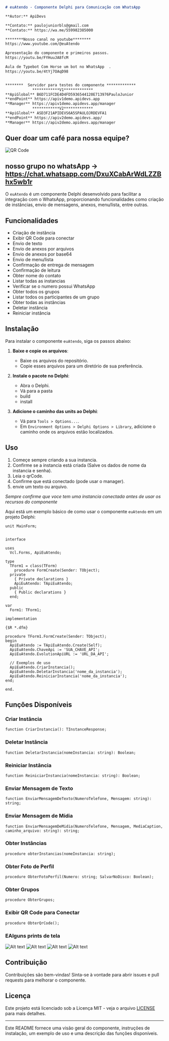 ```markdown
# euAtendo - Componente Delphi para Comunicação com WhatsApp

**Autor:** ApiDevs

**Contato:** paulojuniorbls@gmail.com
**Contato:** https://wa.me/559982385000

********Nosso canal no youtube********
https://www.youtube.com/@euAtendo

Apresentação do componente e primeiros passos.
https://youtu.be/FYHuuJA8fcM

Aula de Typebot Com Horse um bot no WhatsApp  .
https://youtu.be/4tYj7OAqD98


********  Servidor para testes do componente *************
            ************V1*************
**ApiGlobal** B6D711FCDE4D4FD5936544120E713976PauloJunior
**endPoint** https://apiv1demo.apidevs.app
**Manager** https://apiv1demo.apidevs.app/manager
            ************V2*************
**ApiGlobal** ASD3F21APIDEVS6A5SPAULOJRDEVFA1
**endPoint** https://apiv2demo.apidevs.app/
**Manager** https://apiv2demo.apidevs.app/manager

```
## Quer doar um café para nossa equipe?  
![QR Code](https://s3.apidevs.app/euatendo/cafe.png)

## nosso grupo no whatsApp -> https://chat.whatsapp.com/DxuXCabArWdLZZBhx5wb1r

O `euAtendo` é um componente Delphi desenvolvido para facilitar
 a integração com o WhatsApp, proporcionando funcionalidades
como criação de instâncias, envio de mensagens,
anexos, menu/lista, entre outras.

## Funcionalidades

- Criação de instância
- Exibir QR Code para conectar
- Envio de texto
- Envio de anexos por arquivos
- Envio de anexos por base64
- Envio de menu/lista
- Confirmação de entrega de mensagem
- Confirmação de leitura
- Obter nome do contato
- Listar todas as instancias
- Verificar se o numero possui WhatsApp
- Obter todos os grupos
- Listar todos os participantes de um grupo
- Obter todas as instâncias
- Deletar instância
- Reiniciar instância

## Instalação

Para instalar o componente `euAtendo`, siga os passos abaixo:

1. **Baixe e copie os arquivos**:
   - Baixe os arquivos do repositório.
   - Copie esses arquivos para um diretório de sua preferência.

2. **Instale o pacote no Delphi**:
   - Abra o Delphi.
   - Vá para a pasta
   - build
   - install

3. **Adicione o caminho das units ao Delphi**:
   - Vá para `Tools > Options...`.
   - Em `Environment Options > Delphi Options > Library`, adicione o caminho onde os arquivos estão localizados.

## Uso

1. Começe sempre criando a sua instancia.
2. Confirme se a instancia está criada (Salve os dados de nome da instancia  e senha).
3. Leia o qrCode.
4. Confirme que está conectado (pode usar o manager).
5. envie um texto ou arquivo.

*Sempre confirme que voce tem uma instancia conectada antes de usar os recursos do componente*


Aqui está um exemplo básico de como usar o componente `euAtendo` em um projeto Delphi:

```delphi
unit MainForm;


interface

uses
  Vcl.Forms, ApiEuAtendo;

type
  TForm1 = class(TForm)
    procedure FormCreate(Sender: TObject);
  private
    { Private declarations }
    ApiEuAtendo: TApiEuAtendo;
  public
    { Public declarations }
  end;

var
  Form1: TForm1;

implementation

{$R *.dfm}

procedure TForm1.FormCreate(Sender: TObject);
begin
  ApiEuAtendo := TApiEuAtendo.Create(Self);
  ApiEuAtendo.ChaveApi := 'SUA_CHAVE_API';
  ApiEuAtendo.EvolutionApiURL := 'URL_DA_API';
  
  // Exemplos de uso
  ApiEuAtendo.CriarInstancia();
  ApiEuAtendo.DeletarInstancia('nome_da_instancia');
  ApiEuAtendo.ReiniciarInstancia('nome_da_instancia');
end;

end.
```

## Funções Disponíveis

### Criar Instância
```delphi
function CriarInstancia(): TInstanceResponse;
```

### Deletar Instância
```delphi
function DeletarInstancia(nomeInstancia: string): Boolean;
```

### Reiniciar Instância
```delphi
function ReiniciarInstancia(nomeInstancia: string): Boolean;
```

### Enviar Mensagem de Texto
```delphi
function EnviarMensagemDeTexto(NumeroTelefone, Mensagem: string): string;
```

### Enviar Mensagem de Mídia
```delphi
function EnviarMensagemDeMidia(NumeroTelefone, Mensagem, MediaCaption, caminho_arquivo: string): string;
```

### Obter Instâncias
```delphi
procedure obterInstancias(nomeInstancia: string);
```

### Obter Foto de Perfil
```delphi
procedure ObterFotoPerfil(Numero: string; SalvarNoDisco: Boolean);
```

### Obter Grupos
```delphi
procedure ObterGrupos;
```

### Exibir QR Code para Conectar
```delphi
procedure ObterQrCode();
```

### EAlguns prints de tela
![Alt text](https://s3.apidevs.app/apidevs/Screenshot_1.png)
![Alt text](https://s3.apidevs.app/apidevs/Screenshot_2.png)
![Alt text](https://s3.apidevs.app/apidevs/Screenshot_3.png)
![Alt text](https://s3.apidevs.app/apidevs/Screenshot_4.png)

## Contribuição

Contribuições são bem-vindas! Sinta-se à vontade para abrir issues e pull requests para melhorar o componente.

## Licença

Este projeto está licenciado sob a Licença MIT - veja o arquivo [LICENSE](LICENSE) para mais detalhes.

---


Este README fornece uma visão geral do componente, instruções de instalação, um exemplo de uso
e uma descrição das funções disponíveis.
